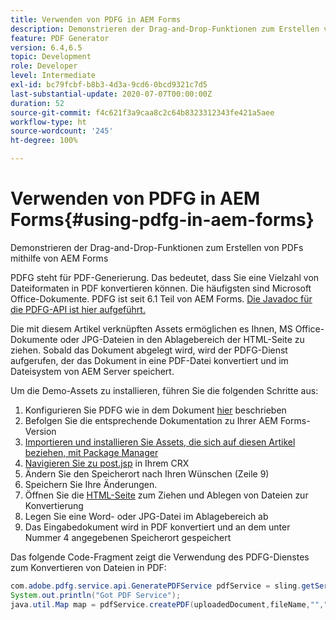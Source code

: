 ```yaml
---
title: Verwenden von PDFG in AEM Forms
description: Demonstrieren der Drag-and-Drop-Funktionen zum Erstellen von PDFs mithilfe von AEM Forms
feature: PDF Generator
version: 6.4,6.5
topic: Development
role: Developer
level: Intermediate
exl-id: bc79fcbf-b8b3-4d3a-9cd6-0bcd9321c7d5
last-substantial-update: 2020-07-07T00:00:00Z
duration: 52
source-git-commit: f4c621f3a9caa8c2c64b8323312343fe421a5aee
workflow-type: ht
source-wordcount: '245'
ht-degree: 100%

---
```


# Verwenden von PDFG in AEM Forms{#using-pdfg-in-aem-forms}

Demonstrieren der Drag-and-Drop-Funktionen zum Erstellen von PDFs mithilfe von AEM Forms

PDFG steht für PDF-Generierung. Das bedeutet, dass Sie eine Vielzahl von Dateiformaten in PDF konvertieren können. Die häufigsten sind Microsoft Office-Dokumente. PDFG ist seit 6.1 Teil von AEM Forms.
[Die Javadoc für die PDFG-API ist hier aufgeführt.](https://www.adobe.io/experience-manager/reference-materials/6-5/forms/javadocs/index.html?com/adobe/fd/output/api/OutputService.html)

Die mit diesem Artikel verknüpften Assets ermöglichen es Ihnen, MS Office-Dokumente oder JPG-Dateien in den Ablagebereich der HTML-Seite zu ziehen. Sobald das Dokument abgelegt wird, wird der PDFG-Dienst aufgerufen, der das Dokument in eine PDF-Datei konvertiert und im Dateisystem von AEM Server speichert.

Um die Demo-Assets zu installieren, führen Sie die folgenden Schritte aus:

1. Konfigurieren Sie PDFG wie in dem Dokument [hier](https://helpx.adobe.com/de/experience-manager/6-4/forms/using/install-configure-pdf-generator.html) beschrieben
1. Befolgen Sie die entsprechende Dokumentation zu Ihrer AEM Forms-Version
1. [Importieren und installieren Sie Assets, die sich auf diesen Artikel beziehen, mit Package Manager](assets/createpdfgdemov2.zip)
1. [Navigieren Sie zu post.jsp](http://localhost:4502/apps/AemFormsSamples/components/createPDF/POST.jsp) in Ihrem CRX
1. Ändern Sie den Speicherort nach Ihren Wünschen (Zeile 9)
1. Speichern Sie Ihre Änderungen.
1. Öffnen Sie die [HTML-Seite](http://localhost:4502/content/DocumentServices/CreatePDFG.html) zum Ziehen und Ablegen von Dateien zur Konvertierung
1. Legen Sie eine Word- oder JPG-Datei im Ablagebereich ab
1. Das Eingabedokument wird in PDF konvertiert und an dem unter Nummer 4 angegebenen Speicherort gespeichert

Das folgende Code-Fragment zeigt die Verwendung des PDFG-Dienstes zum Konvertieren von Dateien in PDF:

```java
com.adobe.pdfg.service.api.GeneratePDFService pdfService = sling.getService(com.adobe.pdfg.service.api.GeneratePDFService.class);
System.out.println("Got PDF Service");
java.util.Map map = pdfService.createPDF(uploadedDocument,fileName,"","Standard","No Security", null, null);
```
